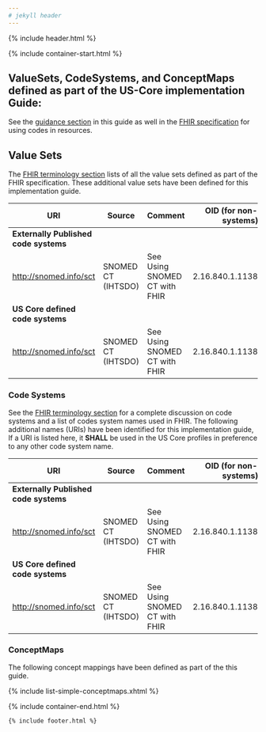 ```yaml
---
# jekyll header
---
```

{% include header.html %}

  <!-- ============BreadCrumb=============== -->

{% include container-start.html %}

  <!-- ============CONTENT CONTENT=============== -->


## ValueSets, CodeSystems, and ConceptMaps defined as part of the US-Core implementation Guide:

See the [guidance section](guidance.html) in this guide as well in the [FHIR specification](file://hl7.fhir.org/terminologies.html) for using codes in resources.

## Value Sets

The [FHIR terminology section](file://hl7.fhir.org/terminologies-valuesets.html) lists of all the value sets defined as part of the FHIR specification. These additional value sets have been defined for this implementation guide.

|URI|Source|Comment|OID (for non-FHIR systems)
|---|---|---|---|
|**Externally Published code systems**||||
|http://snomed.info/sct|SNOMED CT (IHTSDO)|See Using SNOMED CT with FHIR|2.16.840.1.113883.6.96
|**US Core defined code systems**||||
|http://snomed.info/sct|SNOMED CT (IHTSDO)|See Using SNOMED CT with FHIR|2.16.840.1.113883.6.96

### Code Systems

See the [FHIR terminology section](file://hl7.fhir.org/terminologies-systems.html) for a complete discussion on code systems and a list of codes system names used in FHIR. The following additional names (URIs) have been identified for this implementation guide,   If a URI is listed here, it **SHALL** be used in the US Core profiles in preference to any other code system name.

|URI|Source|Comment|OID (for non-FHIR systems)
|---|---|---|---|
|**Externally Published code systems**||||
|http://snomed.info/sct|SNOMED CT (IHTSDO)|See Using SNOMED CT with FHIR|2.16.840.1.113883.6.96
|**US Core defined code systems**||||
|http://snomed.info/sct|SNOMED CT (IHTSDO)|See Using SNOMED CT with FHIR|2.16.840.1.113883.6.96

### ConceptMaps

The following concept mappings have been defined as part of the this guide.

  {% include list-simple-conceptmaps.xhtml %}
<p>
</p>

  <!-- ==============END CONTENT END CONTENT=================== -->

{% include container-end.html %}

    {% include footer.html %}

